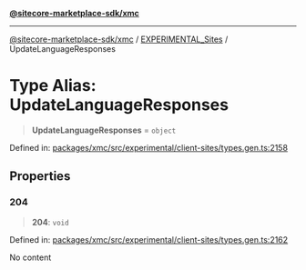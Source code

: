 [**@sitecore-marketplace-sdk/xmc**](../../../../README.md)

***

[@sitecore-marketplace-sdk/xmc](../../../../README.md) / [EXPERIMENTAL\_Sites](../README.md) / UpdateLanguageResponses

# Type Alias: UpdateLanguageResponses

> **UpdateLanguageResponses** = `object`

Defined in: [packages/xmc/src/experimental/client-sites/types.gen.ts:2158](https://github.com/Sitecore/marketplace-sdk/blob/main/packages/xmc/src/experimental/client-sites/types.gen.ts#L2158)

## Properties

### 204

> **204**: `void`

Defined in: [packages/xmc/src/experimental/client-sites/types.gen.ts:2162](https://github.com/Sitecore/marketplace-sdk/blob/main/packages/xmc/src/experimental/client-sites/types.gen.ts#L2162)

No content
